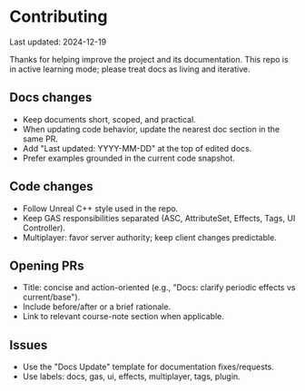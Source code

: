 # Contributing

Last updated: 2024-12-19

Thanks for helping improve the project and its documentation. This repo is in active learning mode; please treat docs as living and iterative.

## Docs changes

- Keep documents short, scoped, and practical.
- When updating code behavior, update the nearest doc section in the same PR.
- Add "Last updated: YYYY-MM-DD" at the top of edited docs.
- Prefer examples grounded in the current code snapshot.

## Code changes

- Follow Unreal C++ style used in the repo.
- Keep GAS responsibilities separated (ASC, AttributeSet, Effects, Tags, UI Controller).
- Multiplayer: favor server authority; keep client changes predictable.

## Opening PRs

- Title: concise and action-oriented (e.g., "Docs: clarify periodic effects vs current/base").
- Include before/after or a brief rationale.
- Link to relevant course-note section when applicable.

## Issues

- Use the "Docs Update" template for documentation fixes/requests.
- Use labels: docs, gas, ui, effects, multiplayer, tags, plugin.